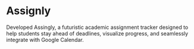 # Assignly
Developed Assingly, a futuristic academic assignment tracker designed to help students stay ahead of deadlines, visualize progress, and seamlessly integrate with Google Calendar.
